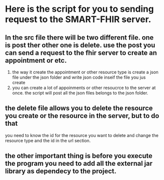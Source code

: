# Here is the script for you to sending request to the SMART-FHIR server.
## In the src file there will be two different file. one is post ther other one is delete. use the post you can send a request to the fhir server to create an appointment or etc.
1. the way it create the appointment or other resource type is create a json file under the json folder and write json code inseif the file you jus create
2. you can create a lot of appoinments or other resoucrce to the server at once. the script will post all the json files belongs to the json folder.

## the delete file allows you to delete the resource you create or the resource in the server, but to do that 
you need to know the id for the resource you want to delete and change the resource type and the id in the url section.

## the other important thing is before you execute the program you need to add all the external jar library as dependecy to the project.
